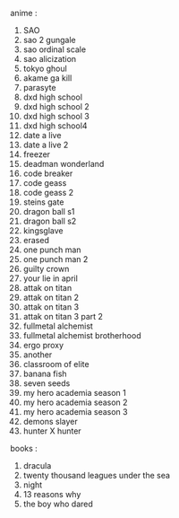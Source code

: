 anime : 
1) SAO
2) sao 2 gungale
3) sao ordinal scale
4) sao alicization
5) tokyo ghoul
6) akame ga kill
7) parasyte
8) dxd high school
9) dxd high school 2
10) dxd high school 3
11) dxd high school4
12) date a live
13) date a live 2
14) freezer
15) deadman wonderland
16) code breaker
17) code geass
18) code geass 2
19) steins gate
20) dragon ball s1
21) dragon ball s2
22) kingsglave
23) erased
24) one punch man
25) one punch man 2
26) guilty crown
27) your lie in april
28) attak on titan
29) attak on titan 2
30) attak on titan 3
31) attak on titan 3 part 2
32) fullmetal alchemist
33) fullmetal alchemist brotherhood
34) ergo proxy
35) another
36) classroom of elite
37) banana fish
38) seven seeds
39) my hero academia season 1
40) my hero academia season 2
41) my hero academia season 3
42) demons slayer
43) hunter X hunter

books : 
1) dracula
2) twenty thousand leagues under the sea
3) night
4) 13 reasons why
5) the boy who dared